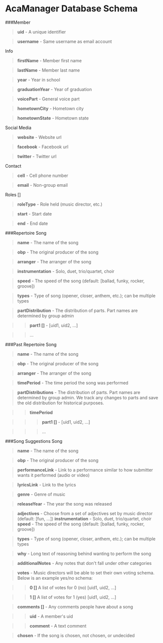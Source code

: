 AcaManager Database Schema
=========================

###Member
> **uid** - A unique identifier

> **username** - Same username as email account

Info
> **firstName** - Member first name

> **lastName** - Member last name

> **year** - Year in school

> **graduationYear** - Year of graduation

> **voicePart** - General voice part

> **hometownCity** - Hometown city

> **hometownState** - Hometown state

Social Media
> **website** - Website url

> **facebook** - Facebook url

> **twitter** - Twitter url

Contact
> **cell** - Cell phone number

> **email** - Non-group email

Roles []
> **roleType** - Role held (music director, etc.)

> **start** - Start date

> **end** - End date

###Repertoire
Song
> **name** - The name of the song

> **obp** - The original producer of the song

> **arranger** - The arranger of the song

> **instrumentation** - Solo, duet, trio/quartet, choir

> **speed** - The speed of the song (default: [ballad, funky, rocker, groove])

> **types** - Type of song (opener, closer, anthem, etc.); can be multiple types

> **partDistribution** - The distribution of parts. Part names are determined by group admin

> > **part1 []** - [uid1, uid2, ...]

> > ...

###Past Repertoire
Song
> **name** - The name of the song

> **obp** - The original producer of the song

> **arranger** - The arranger of the song

> **timePeriod** - The time period the song was performed

> **partDistributions** - The distribution of parts. Part names are determined by group admin. We track any changes to parts and save the old distribution for historical purposes.

> > **timePeriod**

> > > **part1 []** - [uid1, uid2, ...]

> > > ...

###Song Suggestions
Song
> **name** - The name of the song

> **obp** - The original producer of the song

> **performanceLink** - Link to a performance similar to how submitter wants it performed (audio or video)

> **lyricsLink** - Link to the lyrics

> **genre** - Genre of music

> **releaseYear** - The year the song was released

> **adjectives** - Choose from a set of adjectives set by music director (default: [fun, ...])
> **instrumentation** - Solo, duet, trio/quartet, choir
> **speed** - The speed of the song (default: [ballad, funky, rocker, groove])

> **types** - Type of song (opener, closer, anthem, etc.); can be multiple types

> **why** - Long text of reasoning behind wanting to perform the song

> **additionalNotes** - Any notes that don't fall under other categories

> **votes** - Music directors will be able to set their own voting schema. Below is an example yes/no schema:

> > **0 []** A list of votes for 0 (no) [uid1, uid2, ...]

> > **1 []** A list of votes for 1 (yes) [uid1, uid2, ...]

> **comments []** - Any comments people have about a song

> > **uid** - A member's uid

> > **comment** - A text comment

> **chosen** - If the song is chosen, not chosen, or undecided

